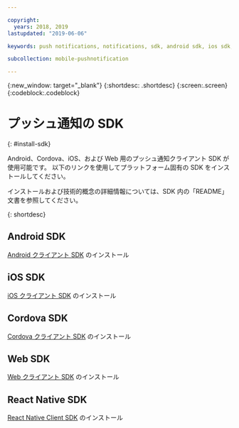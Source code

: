 ```yaml
---

copyright:
  years: 2018, 2019
lastupdated: "2019-06-06"

keywords: push notifications, notifications, sdk, android sdk, ios sdk, cordova sdk, web sdk, react native sdk

subcollection: mobile-pushnotification

---
```


{:new_window: target="_blank"}
{:shortdesc: .shortdesc}
{:screen:.screen}
{:codeblock:.codeblock}

# プッシュ通知の SDK
{: #install-sdk}

Android、Cordova、iOS、および Web 用のプッシュ通知クライアント SDK が使用可能です。 以下のリンクを使用してプラットフォーム固有の SDK をインストールしてください。

インストールおよび技術的概念の詳細情報については、SDK 内の「README」文書を参照してください。

{: shortdesc}

## Android SDK
[Android クライアント SDK](https://github.com/ibm-bluemix-mobile-services/bms-clientsdk-android-push) のインストール

## iOS SDK
[iOS クライアント SDK](https://github.com/ibm-bluemix-mobile-services/bms-clientsdk-swift-push) のインストール

## Cordova SDK
[Cordova クライアント SDK](https://github.com/ibm-bluemix-mobile-services/bms-clientsdk-cordova-plugin-push) のインストール

## Web SDK
[Web クライアント SDK](https://github.com/ibm-bluemix-mobile-services/bms-clientsdk-javascript-webpush) のインストール

## React Native SDK
[React Native Client SDK](https://github.com/ibm-bluemix-mobile-services/bms-push-react-native) のインストール
   
